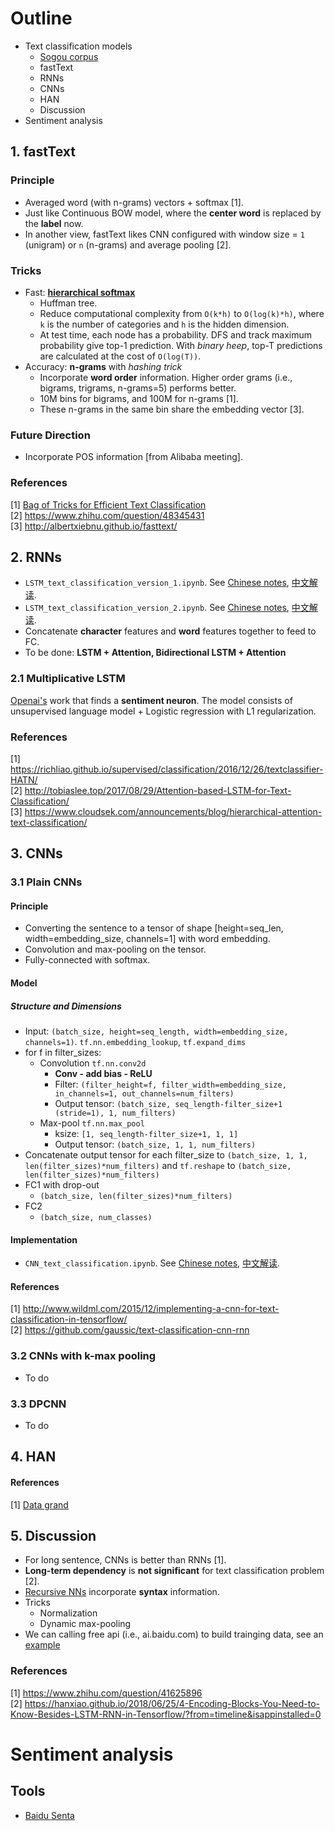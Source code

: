 # Outline
- Text classification models
    - [Sogou corpus](http://www.sogou.com/labs/resource/cs.php)
    - fastText
    - RNNs
    - CNNs
    - HAN
    - Discussion
- Sentiment analysis

## 1. fastText
### Principle
- Averaged word (with n-grams) vectors + softmax [1].   
- Just like Continuous BOW model, where the **center word** is replaced by the **label** now.   
- In another view, fastText likes CNN configured with window size = `1` (unigram) or `n` (n-grams) and average pooling [2]. 

### Tricks
- Fast: [**hierarchical softmax**](https://becominghuman.ai/hierarchical-softmax-as-output-activation-function-in-neural-network-1d19089c4f49)
    - Huffman tree. 
    - Reduce computational complexity from `O(k*h)` to `O(log(k)*h)`, where `k` is the number of categories and `h` is the hidden dimension.
    - At test time, each node has a probability. DFS and track maximum probability give top-1 prediction. With *binary heep*, top-T predictions are calculated at the cost of `O(log(T))`.
- Accuracy: **n-grams** with *hashing trick*
    - Incorporate **word order** information. Higher order grams (i.e., bigrams, trigrams, n-grams=5) performs better.
    - 10M bins for bigrams, and 100M for n-grams [1].    
    - These n-grams in the same bin share the embedding vector [3].

### Future Direction
- Incorporate POS information [from Alibaba meeting].

### References
[1] [Bag of Tricks for Efficient Text Classification](https://arxiv.org/abs/1607.01759)  
[2] https://www.zhihu.com/question/48345431  
[3] http://albertxiebnu.github.io/fasttext/


## 2. RNNs
- `LSTM_text_classification_version_1.ipynb`. See [Chinese notes](http://url.cn/5cLDOQI), [中文解读](http://url.cn/5cLDOQI).
- `LSTM_text_classification_version_2.ipynb`. See [Chinese notes](http://url.cn/5w5VbaI), [中文解读](http://url.cn/5w5VbaI).
- Concatenate **character** features and **word** features together to feed to FC.
- To be done: **LSTM + Attention, Bidirectional LSTM + Attention**

### 2.1 Multiplicative LSTM
[Openai's](https://blog.openai.com/unsupervised-sentiment-neuron/) work that finds a **sentiment neuron**. The model consists of unsupervised language model + Logistic regression with L1 regularization.  

### References
[1] https://richliao.github.io/supervised/classification/2016/12/26/textclassifier-HATN/  
[2] http://tobiaslee.top/2017/08/29/Attention-based-LSTM-for-Text-Classification/  
[3] https://www.cloudsek.com/announcements/blog/hierarchical-attention-text-classification/  


## 3. CNNs
### 3.1 Plain CNNs
#### Principle
- Converting the sentence to a tensor of shape [height=seq_len, width=embedding_size, channels=1] with word embedding. 
- Convolution and max-pooling on the tensor.
- Fully-connected with softmax.

#### Model
##### Structure and Dimensions
- Input: `(batch_size, height=seq_length, width=embedding_size, channels=1)`. `tf.nn.embedding_lookup`, `tf.expand_dims`
- for f in filter_sizes:
    - Convolution `tf.nn.conv2d`
        - **Conv - add bias - ReLU**
        - Filter: `(filter_height=f, filter_width=embedding_size, in_channels=1, out_channels=num_filters)`
        - Output tensor: `(batch_size, seq_length-filter_size+1 (stride=1), 1, num_filters)`
    - Max-pool `tf.nn.max_pool`
        - ksize: `[1, seq_length-filter_size+1, 1, 1]`
        - Output tensor: `(batch_size, 1, 1, num_filters)` 
- Concatenate output tensor for each filter_size to `(batch_size, 1, 1, len(filter_sizes)*num_filters)` and `tf.reshape` to `(batch_size, len(filter_sizes)*num_filters)`
- FC1 with drop-out
    - `(batch_size, len(filter_sizes)*num_filters)`
- FC2
    - `(batch_size, num_classes)`
#### Implementation
- `CNN_text_classification.ipynb`. See [Chinese notes](http://url.cn/5kW61T4), [中文解读](http://url.cn/5kW61T4).

#### References
[1] http://www.wildml.com/2015/12/implementing-a-cnn-for-text-classification-in-tensorflow/  
[2] https://github.com/gaussic/text-classification-cnn-rnn

### 3.2 CNNs with k-max pooling
- To do
### 3.3 DPCNN
- To do

## 4. HAN
#### References
[1] [Data grand]()

## 5. Discussion
- For long sentence, CNNs is better than RNNs [1].
- **Long-term dependency** is **not significant** for text classification problem [2].
- [Recursive NNs](https://nlp.stanford.edu/~socherr/EMNLP2013_RNTN.pdf) incorporate **syntax** information.
- Tricks
    - Normalization
    - Dynamic max-pooling
- We can calling free api (i.e., ai.baidu.com) to build trainging data, see an [example](https://github.com/gaoisbest/NLP-Projects/blob/master/Text%20classification/Create_training_data_by_calling_free_baidu_api.py)
### References
[1] https://www.zhihu.com/question/41625896  
[2] https://hanxiao.github.io/2018/06/25/4-Encoding-Blocks-You-Need-to-Know-Besides-LSTM-RNN-in-Tensorflow/?from=timeline&isappinstalled=0  

# Sentiment analysis
## Tools
- [Baidu Senta](https://github.com/baidu/Senta)

